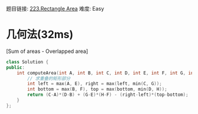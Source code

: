 题目链接: [223.Rectangle Area][1]
难度: Easy

# 几何法(32ms)

[Sum of areas - Overlapped area]

```cpp
class Solution {
public:
    int computeArea(int A, int B, int C, int D, int E, int F, int G, int H) {
    	// 求重叠的矩形部分
        int left = max(A, E), right = max(left, min(C, G));
        int bottom = max(B, F), top = max(bottom, min(D, H));
        return (C-A)*(D-B) + (G-E)*(H-F) - (right-left)*(top-bottom);
    }
};
```

[1]: https://leetcode.com/problems/rectangle-area/